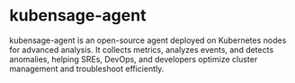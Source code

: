 # kubensage-agent
kubensage-agent is an open-source agent deployed on Kubernetes nodes for advanced analysis. It collects metrics, analyzes events, and detects anomalies, helping SREs, DevOps, and developers optimize cluster management and troubleshoot efficiently.
